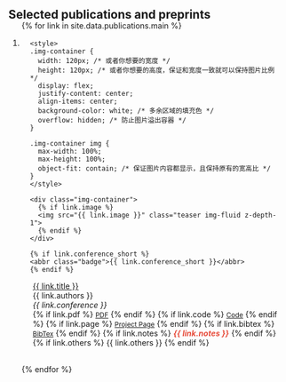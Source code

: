 <h2 id="publications" style="margin: 2px 0px -15px;">Selected publications and preprints</h2>

<div class="publications">
<ol class="bibliography">

{% for link in site.data.publications.main %}

<li>
<div class="pub-row">
  <div class="col-sm-3 abbr" style="position: relative;padding-right: 15px;padding-left: 15px;">
<!--     {% if link.image %} 
      <img src="{{ link.image }}" class="teaser img-fluid z-depth-1" style="width=100;height=40%">
    {% endif %}     -->

    <style>
    .img-container {
      width: 120px; /* 或者你想要的宽度 */
      height: 120px; /* 或者你想要的高度，保证和宽度一致就可以保持图片比例 */
      display: flex;
      justify-content: center;
      align-items: center;
      background-color: white; /* 多余区域的填充色 */
      overflow: hidden; /* 防止图片溢出容器 */
    }
    
    .img-container img {
      max-width: 100%;
      max-height: 100%;
      object-fit: contain; /* 保证图片内容都显示，且保持原有的宽高比 */
    }
    </style>
    
    <div class="img-container">
      {% if link.image %} 
      <img src="{{ link.image }}" class="teaser img-fluid z-depth-1">
      {% endif %}
    </div>

    {% if link.conference_short %} 
    <abbr class="badge">{{ link.conference_short }}</abbr>
    {% endif %}
  </div>
  <div class="col-sm-9" style="position: relative;padding-right: 15px;padding-left: 20px;">
      <div class="title"><a href="{{ link.pdf }}">{{ link.title }}</a></div>
      <div class="author">{{ link.authors }}</div>
      <div class="periodical"><em>{{ link.conference }}</em>
      </div>
    <div class="links">
      {% if link.pdf %} 
      <a href="{{ link.pdf }}" class="btn btn-sm z-depth-0" role="button" target="_blank" style="font-size:12px;">PDF</a>
      {% endif %}
      {% if link.code %} 
      <a href="{{ link.code }}" class="btn btn-sm z-depth-0" role="button" target="_blank" style="font-size:12px;">Code</a>
      {% endif %}
      {% if link.page %} 
      <a href="{{ link.page }}" class="btn btn-sm z-depth-0" role="button" target="_blank" style="font-size:12px;">Project Page</a>
      {% endif %}
      {% if link.bibtex %} 
      <a href="{{ link.bibtex }}" class="btn btn-sm z-depth-0" role="button" target="_blank" style="font-size:12px;">BibTex</a>
      {% endif %}
      {% if link.notes %} 
      <strong> <i style="color:#e74d3c">{{ link.notes }}</i></strong>
      {% endif %}
      {% if link.others %} 
      {{ link.others }}
      {% endif %}
    </div>
  </div>
</div>
</li>

<br>

{% endfor %}

</ol>
</div>

